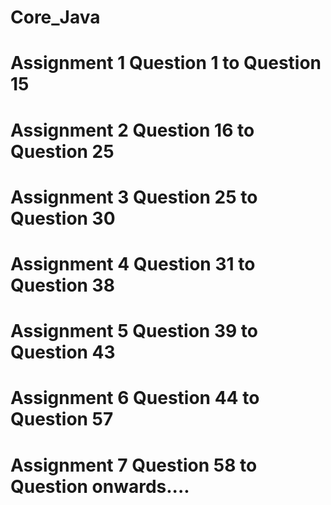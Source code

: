 # Core_Java
# Assignment 1 Question 1 to Question 15
# Assignment 2 Question 16 to Question 25
# Assignment 3 Question 25 to Question 30
# Assignment 4 Question 31 to Question 38
# Assignment 5 Question 39 to Question 43
# Assignment 6 Question 44 to Question 57
# Assignment 7 Question 58 to Question onwards....
